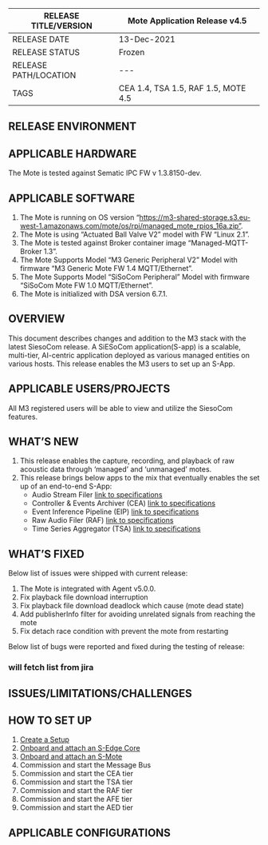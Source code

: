 

|RELEASE TITLE/VERSION|	Mote Application Release v4.5|
|---|---|
|RELEASE DATE|	13-Dec-2021|
|RELEASE STATUS|	Frozen|
|RELEASE PATH/LOCATION| ---|
|TAGS|	CEA 1.4, TSA 1.5, RAF 1.5, MOTE 4.5|

RELEASE ENVIRONMENT
-------------------


APPLICABLE HARDWARE
-------------------
The Mote is tested against Sematic IPC FW v 1.3.8150-dev.

APPLICABLE SOFTWARE 
-------------------
1.	The Mote is running on OS version “https://m3-shared-storage.s3.eu-west-1.amazonaws.com/mote/os/rpi/managed_mote_rpios_16a.zip”.
2.	The Mote is using “Actuated Ball Valve V2” model with FW “Linux 2.1”.	
3.	The Mote is tested against Broker container image “Managed-MQTT-Broker 1.3”.
4.	The Mote Supports Model “M3 Generic Peripheral V2” Model with firmware “M3 Generic Mote FW 1.4 MQTT/Ethernet”.
5.	The Mote Supports Model “SiSoCom Peripheral” Model with firmware “SiSoCom Mote FW 1.0 MQTT/Ethernet”.
6.	The Mote is initialized with DSA version 6.7.1.

OVERVIEW 
--------
This document describes changes and addition to the M3 stack with the latest SiesoCom release.
A SiESoCom application(S-app) is a scalable, multi-tier, AI-centric application deployed as various managed entities on various hosts. This release enables the M3 users to set up an S-App.

APPLICABLE USERS/PROJECTS
------------------------
All M3 registered users will be able to view and utilize the SiesoCom features.

WHAT’S NEW
----------
1.	This release enables the capture, recording, and playback of raw acoustic data through ‘managed’ and ‘unmanaged’ motes.
2.	This release brings below apps to the mix that eventually enables the set up of an end-to-end S-App:
    -	Audio Stream Filer   [link to specifications](https://github.com/alya-arshad00/siesocom_/blob/beb912786557674d845b483d3b3ed8a2608b93d0/S-Apps/Raw%20Audio%20Filer%20(RAF)/Specifications/6.%20SiESoCom%20RAF%20-%20Raw%20Audio%20Filer%20Specifications%2020210702%20baseline.pdf)
    -	Controller & Events Archiver (CEA)   [link to specifications](https://github.com/alya-arshad00/siesocom_/blob/beb912786557674d845b483d3b3ed8a2608b93d0/S-Apps/Controller%20&%20Events%20Archiver%20(CEA)/Specifications/4.%20SiESoCom%20CEA%20-%20Controller%20&%20Events%20Archiver%20%20Specifications%2020210702%20baseline.pdf)
    -	Event Inference Pipeline (EIP)   [link to specifications](https://github.com/alya-arshad00/siesocom_/blob/beb912786557674d845b483d3b3ed8a2608b93d0/S-Apps/Event%20Inference%20Pipeline%20(EIP)/Specifications/2-3.%20SiESoCom%20EIP%20-%20Event%20Inference%20Pipeline%20Specification%2020210705%20baseline.pdf)
    -	Raw Audio Filer (RAF)   [link to specifications](https://github.com/alya-arshad00/siesocom_/blob/beb912786557674d845b483d3b3ed8a2608b93d0/S-Apps/Raw%20Audio%20Filer%20(RAF)/Specifications/6.%20SiESoCom%20RAF%20-%20Raw%20Audio%20Filer%20Specifications%2020210702%20baseline.pdf)
    -	Time Series Aggregator (TSA)   [link to specifications](https://github.com/alya-arshad00/siesocom_/blob/beb912786557674d845b483d3b3ed8a2608b93d0/S-Apps/Time%20Series%20Aggregator%20(TSA)/Specifications/5.%20SiESoCom%20TAS%20-%20Time%20Series%20Aggregator%20Specifications%2020210702%20baseline.pdf)

WHAT’S FIXED
------------
Below list of issues were shipped with current release:
1.	The Mote is integrated with Agent v5.0.0.
2.	Fix playback file download interruption
3.	Fix playback file download deadlock which cause (mote dead state)
4.	Add publisherInfo filter for avoiding unrelated signals from reaching the mote
5.	Fix detach race condition with prevent the mote from restarting

Below list of bugs were reported and fixed during the testing of release:
### will fetch list from jira ###


ISSUES/LIMITATIONS/CHALLENGES
-----------------------------

HOW TO SET UP
-------------
1.	[Create a Setup](https://github.com/alya-arshad00/siesocom_/blob/018e511a9b5adeb9454b3d8997baa9d84539ee24/S-CORE/Config%20n%20Deployment/HOW%20TO%20SET%20UP/Create%20A%20Setup.MD)
2.	[Onboard and attach an S-Edge Core](https://github.com/alya-arshad00/siesocom_/blob/018e511a9b5adeb9454b3d8997baa9d84539ee24/S-CORE/Config%20n%20Deployment/HOW%20TO%20SET%20UP/S-EDGE%20CORE%20ONBOARDING.MD)
3.	[Onboard and attach an S-Mote](https://github.com/alya-arshad00/siesocom_/blob/624f511144194badbe0491a8cfb52d3efa7bd7e9/S-MOTE/Config%20n%20Deployment/HOW%20TO%20SET%20UP/ONBOARD%20AND%20ATTACH%20S-MOTE.MD)
4.	Commission and start the Message Bus
5.	Commission and start the CEA tier
6.	Commission and start the TSA tier
7.	Commission and start the RAF tier
8.	Commission and start the AFE tier
9.	Commission and start the AED tier

APPLICABLE CONFIGURATIONS
-------------------------
